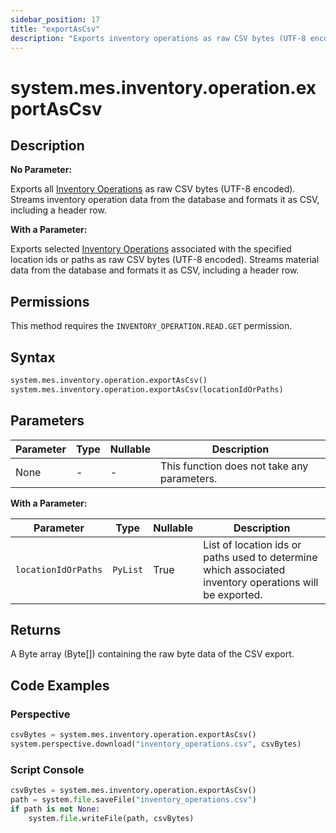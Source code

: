 ```yaml
---
sidebar_position: 17
title: "exportAsCsv"
description: "Exports inventory operations as raw CSV bytes (UTF-8 encoded)"
---
```


# system.mes.inventory.operation.exportAsCsv

## Description

**No Parameter:**

Exports all [Inventory Operations](../../data-model/inventory-operation-model/inventory-operation) as raw CSV bytes (UTF-8 encoded).
Streams inventory operation data from the database and formats it as CSV, including a header row.

**With a Parameter:**

Exports selected [Inventory Operations](../../data-model/inventory-operation-model/inventory-operation) associated with the specified location ids or paths as raw CSV bytes (UTF-8 encoded).
Streams material data from the database and formats it as CSV, including a header row.


## Permissions

This method requires the `INVENTORY_OPERATION.READ.GET` permission.

## Syntax

```python
system.mes.inventory.operation.exportAsCsv()
system.mes.inventory.operation.exportAsCsv(locationIdOrPaths)
```

## Parameters

| Parameter | Type | Nullable | Description                                 |
| --------- | ---- | -------- | ------------------------------------------- |
| None      | -    | -        | This function does not take any parameters. |

**With a Parameter:**

| Parameter           | Type     | Nullable | Description                                                                                             |
| ------------------- | -------- | -------- | ------------------------------------------------------------------------------------------------------- |
| `locationIdOrPaths` | `PyList` | True     | List of location ids or paths used to determine which associated inventory operations will be exported. |

## Returns

A Byte array (Byte[]) containing the raw byte data of the CSV export.

## Code Examples

### Perspective

```python
csvBytes = system.mes.inventory.operation.exportAsCsv()
system.perspective.download("inventory_operations.csv", csvBytes)
```

### Script Console

```python
csvBytes = system.mes.inventory.operation.exportAsCsv()
path = system.file.saveFile("inventory_operations.csv")
if path is not None:
	system.file.writeFile(path, csvBytes)
```

